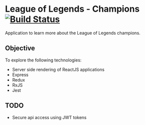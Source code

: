 # League of Legends - Champions [![Build Status](https://travis-ci.org/newrdev/lolchampions.svg?branch=master)](https://travis-ci.org/newrdev/lolchampions)

Application to learn more about the League of Legends champions.

## Objective

To explore the following technologies:

* Server side rendering of ReactJS applications
* Express
* Redux
* RxJS
* Jest

## TODO

* Secure api access using JWT tokens
